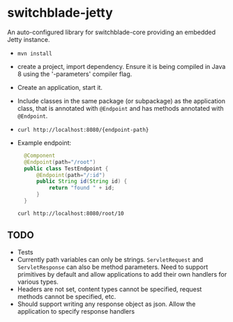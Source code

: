 # switchblade-jetty
An auto-configured library for switchblade-core providing an embedded Jetty instance.

- `mvn install`
- create a project, import dependency. Ensure it is being compiled in Java 8 using the '-parameters' compiler flag.
- Create an application, start it.
- Include classes in the same package (or subpackage) as the application class, that is annotated with `@Endpoint` and has methods annotated with `@Endpoint`.
- `curl http://localhost:8080/{endpoint-path}`
- Example endpoint:

  ```java
	@Component
	@Endpoint(path="/root")
	public class TestEndpoint {
		@Endpoint(path="/:id")
		public String id(String id) {
			return "found " + id;
		}
	}
	```
	
	```bash
	curl http://localhost:8080/root/10
	```
	
TODO
----

 - Tests
 - Currently path variables can only be strings. `ServletRequest` and `ServletResponse` can also be method parameters. Need to support primitives by default and allow applications to add their own handlers for various types.
 - Headers are not set, content types cannot be specified, request methods cannot be specified, etc.
 - Should support writing any response object as json. Allow the application to specify response handlers
